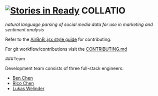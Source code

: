[![Stories in Ready](https://badge.waffle.io/Basselope/collatio.png?label=ready&title=Ready)](https://waffle.io/Basselope/collatio)
COLLATIO
========
*natural language parsing of social media data for use in marketing and sentiment analysis*

Refer to the [AirBnB .jsx style guide](https://github.com/airbnb/javascript/tree/master/react) for contributing.

For git workflow/contributions visit the [CONTRIBUTING.md](https://github.com/Basselope/collatio/blob/dev/CONTRIBUTING.md)


###Team

Development team consists of three full-stack engineers:

* [Ben Chen](https://github.com/byc219)
* [Rico Chen](https://github.com/ricochen)
* [Lukas Welinder](https://github.com/lukaswelinder)

